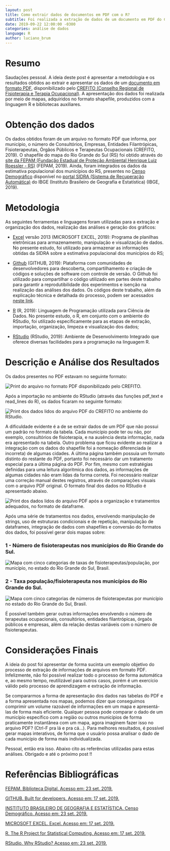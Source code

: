 ```yaml
---
layout: post
title: Como extrair dados de documentos em PDF com o R?
subtitle: Foi realizada a extração de dados de um documento em PDF do Conselho Regional de Fisioterapia e Terapia Ocupacional (CREFITO) do Rio Grande do Sul. Tais dados foram combinados com o mapa do RS.
date: 2019-09-22 12:00:00 -0300
categories: análise de dados
language: R
author: luciano_brum
---
```


<h1> Resumo </h1>

Saudações pessoal. A ideia deste post é apresentar a metodologia e os resultados obtidos ao extrair e apresentar os dados de um [documento em formato PDF](http://www.crefito5.org.br/wp-content/uploads/2019/06/total-por-municipio.pdf), disponibilizado pelo [CREFITO (Conselho Regional de Fisioterapia e Terapia Ocupacional)](http://www.crefito5.org.br/). A apresentação dos dados foi realizada por meio de mapas, adquiridos no formato shapefile, produzidos com a linguagem R e bibliotecas auxiliares.

<h1> Obtenção dos dados </h1>

Os dados obtidos foram de um arquivo no formato PDF que informa, por município, o número de Consultórios, Empresas, Entidades Filantrópicas, Fisioterapeutas, Órgãos Públicos e Terapeutas Ocupacionais (CREFITO, 2019). O shapefile do mapa do Rio Grande do Sul (RS) foi obtido através do [site da FEPAM (Fundação Estadual de Proteção Ambiental Henrique Luiz Roessler - RS)](http://www.fepam.rs.gov.br/biblioteca/geo/bases_geo.asp) (FEPAM, 2019). Ainda, foram integrados os dados da estimativa populacional dos municípios do RS, presentes no [Censo Demográfico](https://sidra.ibge.gov.br/tabela/200) disponível no [portal SIDRA (Sistema de Recuperação Automática)](https://sidra.ibge.gov.br) do IBGE (Instituto Brasileiro de Geografia e Estatística) (IBGE, 2019).

<h1> Metodologia </h1>

As seguintes ferramentas e linguagens foram utilizadas para a extração e organização dos dados, realização das análises e geração dos gráficos:

- [Excel](https://support.office.com/pt-br/excel) versão 2013 (MICROSOFT EXCEL, 2019): Programa de planilhas eletrônicas para armazenamento, manipulação e visualização de dados. No presente estudo, foi utilizado para armazenar as informações obtidas da SIDRA sobre a estimativa populacional dos municípios do RS;

- [Github](https://github.com/) (GITHUB, 2019): Plataforma com comunidades de desenvolvedores para descoberta, compartilhamento e criação de códigos e soluções de software com controle de versão. O Github foi utilizado para compartilhar o código utilizado em partes deste trabalho para garantir a reprodutibilidade dos experimentos e isenção na realização das análises dos dados. Os códigos deste trabalho, além da explicação técnica e detalhada do processo, podem ser acessados [neste link](https://github.com/Lubrum/Physiotherapists-Rio-Grande-do-Sul-Brazil).

- [R](https://www.r-project.org/) (R, 2019): Linguagem de Programação utilizada para Ciência de Dados. No presente estudo, o R, em conjunto com o ambiente do RStudio, foi utilizado específicamente para as etapas de extração, importação, organização, limpeza e visualização dos dados;

- [RStudio](https://www.rstudio.com/about/) (RStudio, 2019): Ambiente de Desenvolvimento Integrado que oferece diversas facilidades para a programação na linguagem R.

<h1> Descrição e Análise dos Resultados</h1>

Os dados presentes no PDF estavam no seguinte formato:

<img class="img_content" src="{{ site.baseurl }}/assets/img/post4/figure1.png" alt="Print do arquivo no formato PDF disponibilizado pelo CREFITO.">

Após a importação no ambiente do RStudio (através das funções pdf_text e read_lines do R), os dados ficaram no seguinte formato:

<img class="img_content" src="{{ site.baseurl }}/assets/img/post4/figure2.png" alt="Print dos dados lidos do arquivo PDF do CREFITO no ambiente do RStudio.">

A dificuldade evidente é a de se extrair dados de um PDF que não possui um padrão no formato da tabela. Cada município pode ter ou não, por exemplo, consultórios de fisioterapia, e na ausência desta informação, nada era apresentado na tabela. Outro problema que ficou evidente ao realizar a integração com os dados do shapefile foi a nomeação diferenciada (e incorreta) de algumas cidades. A última página também possuia um formato distinto do restante do PDF, portanto foi necessário dar um tratamento especial para a última página do PDF. Por fim, mesmo com estratégias definidas para uma leitura algoritmica dos dados, as informações de algumas cidades não eram lidas da forma correta. Foi necessário realizar uma correção manual destes registros, através de comparações visuais com o arquivo PDF original. O formato final dos dados no RStudio é apresentado abaixo.

<img class="img_content" src="{{ site.baseurl }}/assets/img/post4/figure3.png" alt="Print dos dados lidos do arquivo PDF após a organização e tratamentos adequados, no formato de dataframe.">

Após uma série de tratamentos nos dados, envolvendo manipulação de strings, uso de estruturas condicionais e de repetição, manipulação de dataframes, integração de dados com shapefiles e conversão do formatos dos dados, foi possível gerar dois mapas sobre:

<h3> 1 - Número de fisioterapeutas nos municípios do Rio Grande do Sul.</h3>

<img class="img_content" src="{{ site.baseurl }}/assets/img/post4/figure5.png" alt="Mapa com cinco categorias de taxas de fisioterapeutas/população, por município, no estado do Rio Grande do Sul, Brasil.">

<h3> 2 - Taxa população/fisioterapeuta nos municípios do Rio Grande do Sul.</h3>

<img class="img_content" src="{{ site.baseurl }}/assets/img/post4/figure4.png" alt="Mapa com cinco categorias de números de fisioterapeutas por município no estado do Rio Grande do Sul, Brasil.">

É possível também gerar outras informações envolvendo o número de terapeutas ocupacionais, consultórios, entidades filantrópicas, órgaõs públicos e empresas, além da relação destas variáveis com o número de fisioterapeutas.

<h1> Considerações Finais </h1>

A ideia do post foi apresentar de forma sucinta um exemplo objetivo do processo de extração de informações de arquivos em formato PDF. Infelizmente, não foi possível realizar todo o processo de forma automática e, ao mesmo tempo, reutilizável para outros casos, porém é um exercício válido pelo processo de aprendizagem e extração de informação.

Se compararmos a forma de apresentação dos dados nas tabelas do PDF e a forma apresentada nos mapas, podemos dizer que conseguimos comprimir um volume razoável de informações em um mapa e apresentá-las  de forma mais eficiente. Qualquer pessoa pode comparar o dado de um município específico com a região ou outros municípios de forma praticamente instantânea com um mapa, agora imaginem fazer isso no arquivo PDF? (Ctrl-F pra lá e pra cá...). Para melhores resultados, é possível gerar mapas interativos, de forma que o usuário possa analisar o dado de cada município de forma mais individualizada.

Pessoal, então era isso. Abaixo cito as referências utilizadas para estas análises. Obrigado e até o próximo post !! 

<h1> Referências Bibliográficas </h1>

[FEPAM. Biblioteca Digital. Acesso em: 23 set. 2019.](http://www.fepam.rs.gov.br/biblioteca/geo/bases_geo.asp)

[GITHUB. Built for developers. Acesso em: 17 set. 2019.](https://github.com/)

[INSTITUTO BRASILEIRO DE GEOGRAFIA E ESTATÍSTICA. Censo Demográfico. Acesso em: 23 set. 2019.](https://sidra.ibge.gov.br/tabela/200)

[MICROSOFT EXCEL. Excel. Acesso em: 17 set. 2019.](https://products.office.com/pt-br/excel)

[R. The R Project for Statistical Computing. Acesso em: 17 set. 2019.](https://www.r-project.org/)

[RStudio. Why RStudio? Acesso em: 23 set. 2019.](https://www.rstudio.com/about/)